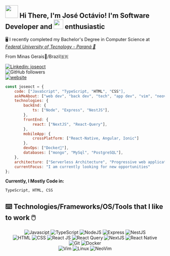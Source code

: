 <h2><img src="https://media.giphy.com/media/WUlplcMpOCEmTGBtBW/giphy.gif" width="40"> Hi There, I'm José Octávio! I'm Software Developer and <img src="https://emojis.slackmojis.com/emojis/images/1643514110/700/vim.png?1643514110" width="30"> enthusiastic</h2>

<p>
🖥️ I recently completed my Bachelor's Degree in Computer Science at 
<em><a href="https://www.utfpr.edu.br/" target="_blank">Federal University of Tecnology - Paraná 📜</a></em><br>
    <p>From Minas Gerais🔺/Brazil🇧🇷</p>
</p>

[![Linkedin: joseoct](https://img.shields.io/badge/-joseoct-blue?style=flat-square&logo=Linkedin&logoColor=white&link=https://www.linkedin.com/in/joseoct/)](https://www.linkedin.com/in/joseoct/)<br>
![GitHub followers](https://img.shields.io/github/followers/joseoct?label=Follow&style=social)<br>
[![website](https://img.shields.io/badge/Website-f6ad55.svg?&style=flat-square&logo=Google-Chrome&logoColor=black&link=https://joseoct.github.io/devfolio/)](https://joseoct.github.io/devfolio/)<br>
<!---
![](https://visitor-badge.glitch.me/badge?page_id=joseoct.joseoct)<br>
-->

```javascript
const joseoct = {
    code: ["JavaScript", "TypeScript, "HTML", "CSS"],
    askMeAbout: ["web dev", "back dev", "tech", "app dev", "vim", "neovim", "linux"],
    technologies: {
        backEnd: {
            ts: ["Node", "Express", "NestJS"],
        },
        frontEnd: {
            react: ["NextJS", "React-Query"],
        },
        mobileApp: {
            crossPlatform: ["React-Native, Angular, Ionic"]
        },
        devOps: ["Docker🐳"],
        databases: ["mongo", "MySql", "PostgreSQL"],
    },
    architecture: ["Serverless Architecture", "Progressive web applications", "Single page applications"],
    currentFocus: "I am currently looking for new opportunities"
};
```
**Currently, I Mostly Code in:**
```text
TypeScript, HTML, CSS
```
## ⌨️ Technologies/Frameworks/OS/Tools that I like to work 🖱️ 

<div align="center">
    <div align="center">
      <img title="JavaScript" alt="Javascipt" src="https://img.shields.io/badge/JavaScript-F7DF1E?style=for-the-badge&logo=javascript&logoColor=black" />
      <img title="TypeScript" alt"TypeScript" src="https://img.shields.io/badge/TypeScript-007ACC?style=for-the-badge&logo=typescript&logoColor=white" />
      <img title="NodeJS" alt="NodeJS" src="https://img.shields.io/badge/NodeJS-339933?style=for-the-badge&logo=node.js&logoColor=white" />
      <img title="Express" alt"Express" src="https://img.shields.io/badge/Express-000000?style=for-the-badge&logo=express&logoColor=white" />
      <img title="NestJS" alt="NestJS" src="https://img.shields.io/badge/NestJS-E0234E?style=for-the-badge&logo=nestjs&logoColor=white" />
      <br>
      <img title="HTML-5" alt="HTML" src="https://img.shields.io/badge/HTML5-E34F26?style=for-the-badge&logo=html5&logoColor=white" />
      <img title="CSS-3" alt="CSS" src="https://img.shields.io/badge/CSS3-1572B6?style=for-the-badge&logo=css3&logoColor=white" />
      <img title="ReactJS" alt="React JS" src="https://img.shields.io/badge/React-20232A?style=for-the-badge&logo=react&logoColor=61DAFB" />
      <img title="React Query" alt="React Query" src="https://img.shields.io/badge/React%20Query-FF4154?style=for-the-badge&logo=reactquery&logoColor=white" />
      <img title="NextJS" alt="NextJS" src="https://img.shields.io/badge/NextJS-000000?style=for-the-badge&logo=next.js&logoColor=white" />
      <img title="React Native" alt="React Native" src="https://img.shields.io/badge/React Native-20232A?style=for-the-badge&logo=react&logoColor=61DAFB" />
      <br>
      <img title="Git" alt="Git" src="https://img.shields.io/badge/Git-F05032?style=for-the-badge&logo=git&logoColor=white" />
      <img title="Docker" alt="Docker" src="https://img.shields.io/badge/Docker-1766a5?style=for-the-badge&logo=docker&logoColor=white" />
      <br>
      <img title="Vim" alt="Vim" src="https://img.shields.io/badge/Vim-019733?style=for-the-badge&logo=vim&logoColor=white" />
      <img title="Linux" alt="Linux" src="https://img.shields.io/badge/Linux-FCC624?style=for-the-badge&logo=linux&logoColor=black" />
      <img title="NeoVim" alt="NeoVim" src="https://img.shields.io/badge/NeoVim-57A143?style=for-the-badge&logo=neovim&logoColor=white" />
    </div>
</div>
